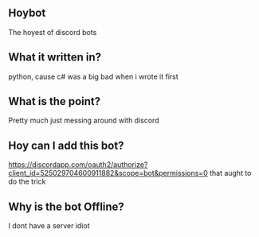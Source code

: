 ## Hoybot
The hoyest of discord bots

## What it written in?
python, cause c# was a big bad when i wrote it first

## What is the point?
Pretty much just messing around with discord

## Hoy can I add this bot?
https://discordapp.com/oauth2/authorize?client_id=525029704600911882&scope=bot&permissions=0
that aught to do the trick

## Why is the bot Offline?
I dont have a server idiot
